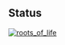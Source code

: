 ## Status

[![roots_of_life](https://catalog.flipperzero.one/application/roots_of_life/widget)](https://catalog.flipperzero.one/application/roots_of_life/page)